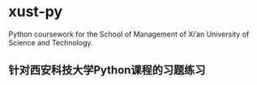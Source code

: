 # xust-py
Python coursework for the School of Management of Xi’an University of Science and Technology.
## 针对西安科技大学Python课程的习题练习
